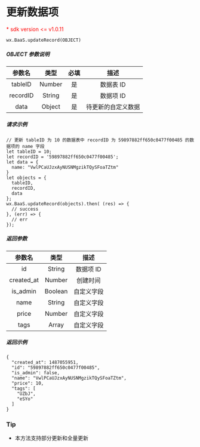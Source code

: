 # 更新数据项

<p style='color:red'>* sdk version <= v1.0.11</p>

`wx.BaaS.updateRecord(OBJECT)`

##### OBJECT 参数说明

|   参数名    |   类型   |  必填  |    描述     |
| :------: | :----: | :--: | :-------: |
| tableID  | Number |  是   |  数据表 ID   |
| recordID | String |  是   |  数据项 ID   |
|   data   | Object |  是   | 待更新的自定义数据 |

##### 请求示例

```
// 更新 tableID 为 10 的数据表中 recordID 为 59897882ff650c0477f00485 的数据项的 name 字段
let tableID = 10;
let recordID = '59897882ff650c0477f00485';
let data = {
  name: "VwlPCaUJzxAyNUSNMgzikTQySFoaTZtm"
}
let objects = {
  tableID,
  recordID,
  data
};
wx.BaaS.updateRecord(objects).then( (res) => {
  // success
}, (err) => {
  // err
});
```

##### 返回参数

|    参数名     |   类型    |   描述   |
| :--------: | :-----: | :----: |
|     id     | String  | 数据项 ID |
| created_at | Number  |  创建时间  |
|  is_admin  | Boolean | 自定义字段  |
|    name    | String  | 自定义字段  |
|   price    | Number  | 自定义字段  |
|    tags    |  Array  | 自定义字段  |

##### 返回示例

```
{
  "created_at": 1487055951,
  "id": "59897882ff650c0477f00485",
  "is_admin": false,
  "name": "VwlPCaUJzxAyNUSNMgzikTQySFoaTZtm",
  "price": 10,
  "tags": [
    "UZbJ",
    "eSYo"
  ]
}
```

### Tip

- 本方法支持部分更新和全量更新
